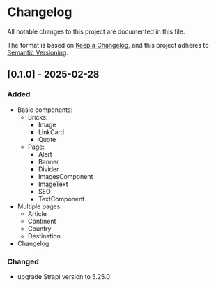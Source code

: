 # Changelog

All notable changes to this project are documented in this file.

The format is based on [Keep a Changelog](https://keepachangelog.com/en/1.0.0/),
and this project adheres to [Semantic Versioning](https://semver.org/spec/v2.0.0.html).

## [0.1.0] - 2025-02-28
### Added
- Basic components:
  - Bricks:
    - Image
    - LinkCard
    - Quote
  - Page:
    - Alert
    - Banner
    - Divider
    - ImagesComponent
    - ImageText
    - SEO
    - TextComponent
- Multiple pages:
  - Article
  - Continent
  - Country
  - Destination
- Changelog

### Changed
- upgrade Strapi version to 5.25.0
